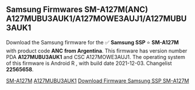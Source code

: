 <h2>Samsung Firmwares SM-A127M(ANC) A127MUBU3AUK1/A127MOWE3AUJ1/A127MUBU3AUK1</h2>
Download the Samsung firmware for the ✅ <strong>Samsung SSP </strong> ⭐ <strong>SM-A127M</strong> with product code <strong>ANC</strong> <strong> from Argentina</strong>. This firmware has version number PDA <strong>A127MUBU3AUK1</strong> and CSC A127MOWE3AUJ1. The operating system of this firmware is Android R , with build date 2021-12-03. Changelist <strong>22565658</strong>.


[SM-A127M](https://samfirm.shop/samsung/model/SM-A127M)
[A127MUBU3AUK1](https://samfirm.shop/samsung/pda/A127MUBU3AUK1)
[Download Firmware Samsung SSP SM-A127M](https://samfirm.shop/samsung/firmware/479969)
